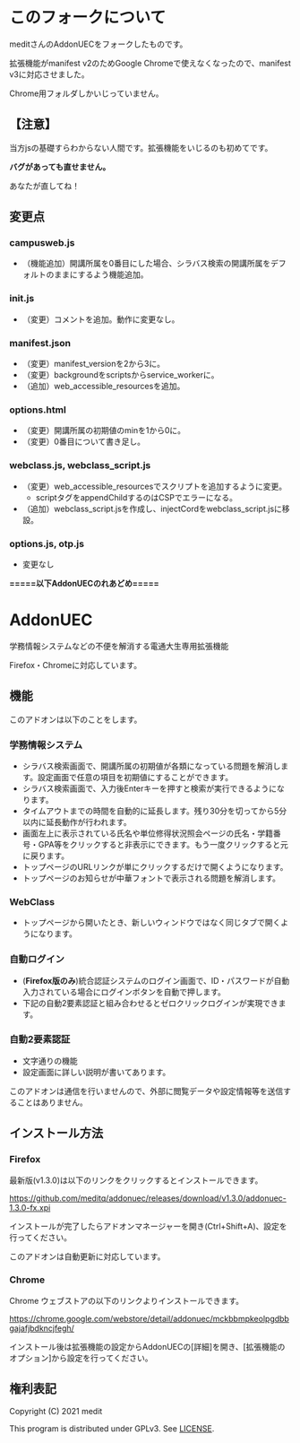 # このフォークについて
meditさんのAddonUECをフォークしたものです。

拡張機能がmanifest v2のためGoogle Chromeで使えなくなったので、manifest v3に対応させました。

Chrome用フォルダしかいじっていません。

## 【注意】
当方jsの基礎すらわからない人間です。拡張機能をいじるのも初めてです。

**バグがあっても直せません。**

あなたが直してね！

## 変更点
### campusweb.js
- （機能追加）開講所属を0番目にした場合、シラバス検索の開講所属をデフォルトのままにするよう機能追加。
### init.js
- （変更）コメントを追加。動作に変更なし。
### manifest.json
- （変更）manifest_versionを2から3に。
- （変更）backgroundをscriptsからservice_workerに。
- （追加）web_accessible_resourcesを追加。
### options.html
- （変更）開講所属の初期値のminを1から0に。
- （変更）0番目について書き足し。
### webclass.js, webclass_script.js
- （変更）web_accessible_resourcesでスクリプトを追加するように変更。
  - scriptタグをappendChildするのはCSPでエラーになる。
- （追加）webclass_script.jsを作成し、injectCordをwebclass_script.jsに移設。
### options.js, otp.js
- 変更なし

**=====以下AddonUECのれあどめ=====**

# AddonUEC
学務情報システムなどの不便を解消する電通大生専用拡張機能

Firefox・Chromeに対応しています。

## 機能
このアドオンは以下のことをします。

### 学務情報システム
* シラバス検索画面で、開講所属の初期値が各類になっている問題を解消します。設定画面で任意の項目を初期値にすることができます。
* シラバス検索画面で、入力後Enterキーを押すと検索が実行できるようになります。
* タイムアウトまでの時間を自動的に延長します。残り30分を切ってから5分以内に延長動作が行われます。
* 画面左上に表示されている氏名や単位修得状況照会ページの氏名・学籍番号・GPA等をクリックすると非表示にできます。もう一度クリックすると元に戻ります。
* トップページのURLリンクが単にクリックするだけで開くようになります。
* トップページのお知らせが中華フォントで表示される問題を解消します。

### WebClass
* トップページから開いたとき、新しいウィンドウではなく同じタブで開くようになります。

### 自動ログイン
* (**Firefox版のみ**)統合認証システムのログイン画面で、ID・パスワードが自動入力されている場合にログインボタンを自動で押します。
* 下記の自動2要素認証と組み合わせるとゼロクリックログインが実現できます。

### 自動2要素認証
* 文字通りの機能
* 設定画面に詳しい説明が書いてあります。

このアドオンは通信を行いませんので、外部に閲覧データや設定情報等を送信することはありません。

## インストール方法
### Firefox
最新版(v1.3.0)は以下のリンクをクリックするとインストールできます。

https://github.com/meditq/addonuec/releases/download/v1.3.0/addonuec-1.3.0-fx.xpi

インストールが完了したらアドオンマネージャーを開き(Ctrl+Shift+A)、設定を行ってください。

このアドオンは自動更新に対応しています。

### Chrome
Chrome ウェブストアの以下のリンクよりインストールできます。

https://chrome.google.com/webstore/detail/addonuec/mckbbmpkeolpgdbbgajafjbdkncjfegh/

インストール後は拡張機能の設定からAddonUECの[詳細]を開き、[拡張機能のオプション]から設定を行ってください。

## 権利表記
Copyright (C) 2021 medit

This program is distributed under GPLv3. See [LICENSE](./LICENSE).
